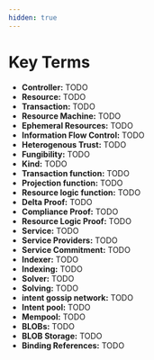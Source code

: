 ```yaml
---
hidden: true
---
```


# Key Terms

* **Controller:** TODO
* **Resource:** TODO
* **Transaction:** TODO
* **Resource Machine:** TODO
* **Ephemeral Resources:**  TODO
* **Information Flow Control:** TODO
* **Heterogenous Trust:** TODO
* **Fungibility:** TODO
* **Kind:** TODO
* **Transaction function:** TODO
* **Projection function:** TODO
* **Resource logic function:** TODO
* **Delta Proof:** TODO
* **Compliance Proof:** TODO
* **Resource Logic Proof:** TODO
* **Service:** TODO
* **Service Providers:** TODO
* **Service Commitment:** TODO
* **Indexer:** TODO
* **Indexing:** TODO
* **Solver:** TODO
* **Solving:** TODO
* **intent gossip network:** TODO
* **Intent pool:** TODO
* **Mempool:** TODO
* **BLOBs:** TODO
* **BLOB Storage:** TODO
* **Binding References:** TODO

